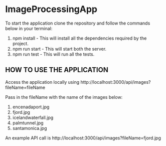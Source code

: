 # ImageProcessingApp

To start the application clone the repository and follow the commands below in your terminal:

1. npm install - This will install all the dependencies required by the project.
2. npm run start - This will start both the server.
3. npm run test - This will run all the tests.

## HOW TO USE THE APPLICATION
Access the application locally using http://localhost:3000/api/images?fileName=fileName

Pass in the fileName with the name of the images below:
1. encenadaport.jpg
2. fjord.jpg
3. icelandwaterfall.jpg
4. palmtunnel.jpg
5. santamonica.jpg

An example API call is http://localhost:3000/api/images?fileName=fjord.jpg